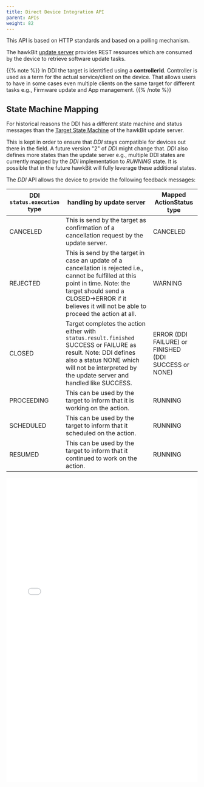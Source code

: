 ```yaml
---
title: Direct Device Integration API
parent: APIs
weight: 82
---
```


This API is based on HTTP standards and based on a polling mechanism.

The hawkBit [update server](https://github.com/eclipse/hawkbit) provides REST resources which are consumed by the device to retrieve software update tasks.

{{% note %}}
In DDI the target is identified using a  **controllerId**. Controller is used as a term for the actual service/client on the device. That allows users to have in some cases even multiple clients on the same target for different tasks e.g., Firmware update and App management.
{{% /note %}}

## State Machine Mapping

For historical reasons the DDI has a different state machine and status messages than the [Target State Machine](../../concepts/targetstate/) of the hawkBit update server.

This is kept in order to ensure that _DDI_ stays compatible for devices out there in the field. A future version "2" of _DDI_ might change that. _DDI_ also defines more states than the update server e.g., multiple DDI states are currently mapped by the _DDI_ implementation to _RUNNING_ state. It is possible that in the future hawkBit will fully leverage these additional states.

The _DDI_ API allows the device to provide the following feedback messages:

DDI `status.execution` type | handling by update server                                                                                                                                                                                                                | Mapped ActionStatus type
--------------------------- | ---------------------------------------------------------------------------------------------------------------------------------------------------------------------------------------------------------------------------------------- | -----------------------------------------------------
CANCELED                    | This is send by the target as confirmation of a cancellation request by the update server.                                                                                                                                                | CANCELED
REJECTED                    | This is send by the target in case an update of a cancellation is rejected i.e., cannot be fulfilled at this point in time. Note: the target should send a CLOSED->ERROR if it believes it will not be able to proceed the action at all. | WARNING
CLOSED                      | Target completes the action either with `status.result.finished` SUCCESS or FAILURE as result. Note: DDI defines also a status NONE which will not be interpreted by the update server and handled like SUCCESS.                         | ERROR (DDI FAILURE) or FINISHED (DDI SUCCESS or NONE)
PROCEEDING                  | This can be used by the target to inform that it is working on the action.                                                                                                                                                               | RUNNING
SCHEDULED                   | This can be used by the target to inform that it scheduled on the action.                                                                                                                                                                | RUNNING
RESUMED                     | This can be used by the target to inform that it continued to work on the action.                                                                                                                                                        | RUNNING


<iframe width="100%" height="800px" frameborder="0" src="../../rest-api/rootcontroller-api-guide/"></iframe>